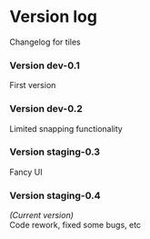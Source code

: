 # Version log 
Changelog for tiles  
### Version dev-0.1
First version
### Version dev-0.2
Limited snapping functionality
### Version staging-0.3
Fancy UI  
### Version staging-0.4
*(Current version)*  
Code rework, fixed some bugs, etc

